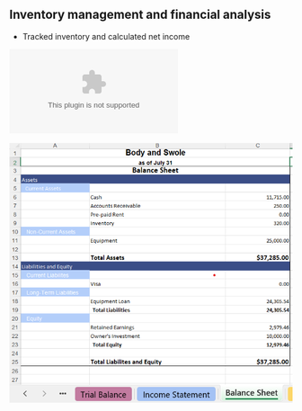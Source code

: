 ## Inventory management and financial analysis
- Tracked inventory and calculated net income

![View/download report](
https://github.com/rizsocial/Accounting/blob/main/Inventory%20management%20and%20financial%20analysis/2.%20Accounting%20project.xlsx)

![Screenshot](https://github.com/rizsocial/Accounting/blob/main/Inventory%20management%20and%20financial%20analysis/2.png)
